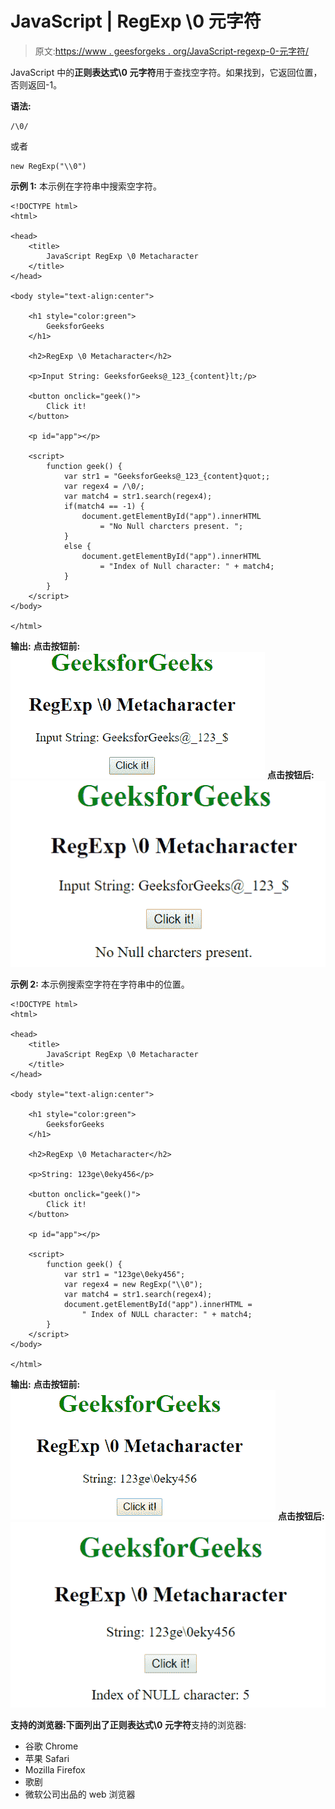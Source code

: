 # JavaScript | RegExp \0 元字符

> 原文:[https://www . geesforgeks . org/JavaScript-regexp-0-元字符/](https://www.geeksforgeeks.org/javascript-regexp-0-metacharacter/)

JavaScript 中的**正则表达式\0 元字符**用于查找空字符。如果找到，它返回位置，否则返回-1。

**语法:**

```
/\0/ 
```

或者

```
new RegExp("\\0")
```

**示例 1:** 本示例在字符串中搜索空字符。

```
<!DOCTYPE html>
<html>

<head>
    <title>
        JavaScript RegExp \0 Metacharacter
    </title>
</head>

<body style="text-align:center">

    <h1 style="color:green">
        GeeksforGeeks
    </h1>

    <h2>RegExp \0 Metacharacter</h2>

    <p>Input String: GeeksforGeeks@_123_{content}lt;/p>

    <button onclick="geek()">
        Click it!
    </button>

    <p id="app"></p>

    <script>
        function geek() {
            var str1 = "GeeksforGeeks@_123_{content}quot;;
            var regex4 = /\0/;
            var match4 = str1.search(regex4);
            if(match4 == -1) {         
                document.getElementById("app").innerHTML
                    = "No Null charcters present. ";
            } 
            else {
                document.getElementById("app").innerHTML
                    = "Index of Null character: " + match4;
            }
        }
    </script>
</body>

</html>                    
```

**输出:**
**点击按钮前:**
![bnul](img/c4acb07e60b1dd307d30e344865a66b3.png)
**点击按钮后:**
![bnul](img/f8d66b006b8de48849d555d835c9a0de.png)

**示例 2:** 本示例搜索空字符在字符串中的位置。

```
<!DOCTYPE html>
<html>

<head>
    <title>
        JavaScript RegExp \0 Metacharacter
    </title>
</head>

<body style="text-align:center">

    <h1 style="color:green">
        GeeksforGeeks
    </h1>

    <h2>RegExp \0 Metacharacter</h2>

    <p>String: 123ge\0eky456</p>

    <button onclick="geek()">
        Click it!
    </button>

    <p id="app"></p>

    <script>
        function geek() {
            var str1 = "123ge\0eky456";
            var regex4 = new RegExp("\\0");         
            var match4 = str1.search(regex4);
            document.getElementById("app").innerHTML = 
                " Index of NULL character: " + match4;
        }
    </script>
</body>

</html>                    
```

**输出:**
**点击按钮前:**
![bnul](img/a2479cf1c98ace5693d178c3fa27b2f0.png)
**点击按钮后:**
![bnul](img/1635245d39b74246bb850cc93102c5c4.png)

**支持的浏览器:**下面列出了**正则表达式\0 元字符**支持的浏览器:

*   谷歌 Chrome
*   苹果 Safari
*   Mozilla Firefox
*   歌剧
*   微软公司出品的 web 浏览器